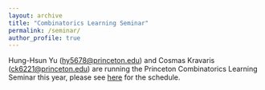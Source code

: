 ```yaml
---
layout: archive
title: "Combinatorics Learning Seminar"
permalink: /seminar/
author_profile: true
---
```


Hung-Hsun Yu (hy5678@princeton.edu) and Cosmas Kravaris (ck6221@princeton.edu) are running the Princeton Combinatorics Learning Seminar this year, please see [here](https://sites.google.com/view/princetoncombinatoricslearning) for the schedule.
